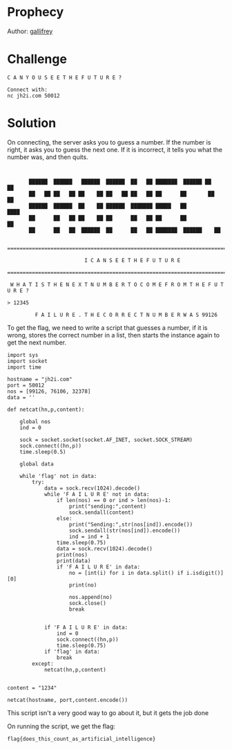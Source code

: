 # Prophecy
Author: [gallifrey](https://github.com/gall1frey)

# Challenge

```
C A N Y O U S E E T H E F U T U R E ?

Connect with:
nc jh2i.com 50012
```

# Solution

On connecting, the server asks you to guess a number. If the number is right, it asks you to guess the next one.
If it is incorrect, it tells you what the number was, and then quits.

```


       ██████  ██████   ██████  ██████  ██   ██ ███████  ██████ ██    ██ 
       ██   ██ ██   ██ ██    ██ ██   ██ ██   ██ ██      ██       ██  ██  
       ██████  ██████  ██    ██ ██████  ███████ █████   ██        ████   
       ██      ██   ██ ██    ██ ██      ██   ██ ██      ██         ██    
       ██      ██   ██  ██████  ██      ██   ██ ███████  ██████    ██    

 
==============================================================================
 
                         I C A N S E E T H E F U T U R E
 
==============================================================================
 
 W H A T I S T H E N E X T N U M B E R T O C O M E F R O M T H E F U T U R E ?
 
> 12345
 
         F A I L U R E . T H E C O R R E C T N U M B E R W A S 99126

```

To get the flag, we need to write a script that guesses a number, if it is wrong, stores the correct number in a list, then starts the instance again to get the next number.

```
import sys
import socket
import time

hostname = "jh2i.com"
port = 50012
nos = [99126, 76106, 32378]
data = ''

def netcat(hn,p,content):

	global nos
	ind = 0

	sock = socket.socket(socket.AF_INET, socket.SOCK_STREAM)
	sock.connect((hn,p))
	time.sleep(0.5)

	global data

	while 'flag' not in data:
		try:
			data = sock.recv(1024).decode()
			while 'F A I L U R E' not in data:
				if len(nos) == 0 or ind > len(nos)-1:
					print("sending:",content)
					sock.sendall(content)
				else:
					print("Sending:",str(nos[ind]).encode())
					sock.sendall(str(nos[ind]).encode())
					ind = ind + 1
				time.sleep(0.75)
				data = sock.recv(1024).decode()
				print(nos)
				print(data)
				if 'F A I L U R E' in data:
					no = [int(i) for i in data.split() if i.isdigit()][0]
					print(no)
					
					nos.append(no)
					sock.close()
					break

			
			if 'F A I L U R E' in data:
				ind = 0
				sock.connect((hn,p))
				time.sleep(0.75)
			if 'flag' in data:
				break
		except:
			netcat(hn,p,content)

	
content = "1234"

netcat(hostname, port,content.encode())
```

This script isn't a very good way to go about it, but it gets the job done

On running the script, we get the flag: 

```
flag{does_this_count_as_artificial_intelligence}
```
